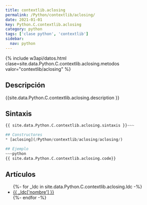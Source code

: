 ```yaml
---
title: contextlib.aclosing
permalink: /Python/contextlib/aclosing/
date: 2021-01-01
key: Python.C.contextlib.aclosing
category: python
tags: ['clase python', 'contextlib']
sidebar: 
  nav: python
---
```


{% include w3api/datos.html clase=site.data.Python.C.contextlib.aclosing.metodos valor="contextlib/aclosing" %}

## Descripción
{{site.data.Python.C.contextlib.aclosing.description }}

## Sintaxis
~~~python
{{ site.data.Python.C.contextlib.aclosing.sintaxis }}~~~

## Constructores
* [aclosing](/Python/contextlib/aclosing/aclosing/)

## Ejemplo
~~~python
{{ site.data.Python.C.contextlib.aclosing.code}}
~~~

## Artículos
<ul>
{%- for _ldc in site.data.Python.C.contextlib.aclosing.ldc -%}
   <li>
       <a href="{{_ldc['url'] }}">{{ _ldc['nombre'] }}</a>
   </li>
{%- endfor -%}
</ul>
